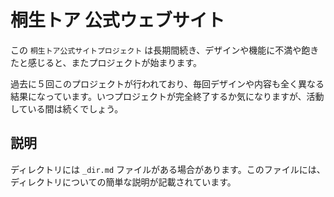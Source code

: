 # 桐生トア 公式ウェブサイト

この `桐生トア公式サイトプロジェクト` は長期間続き、デザインや機能に不満や飽きたと感じると、またプロジェクトが始まります。

過去に５回このプロジェクトが行われており、毎回デザインや内容も全く異なる結果になっています。いつプロジェクトが完全終了するか気になりますが、活動している間は続くでしょう。

## 説明

ディレクトリには `_dir.md` ファイルがある場合があります。このファイルには、ディレクトリについての簡単な説明が記載されています。
